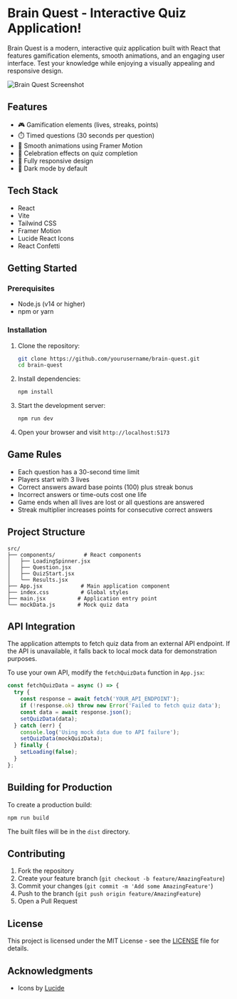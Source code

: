 
# Brain Quest - Interactive Quiz Application!

Brain Quest is a modern, interactive quiz application built with React that features gamification elements, smooth animations, and an engaging user interface. Test your knowledge while enjoying a visually appealing and responsive design.

![Brain Quest Screenshot](https://images.unsplash.com/photo-1606326608606-aa0b62935f2b?ixlib=rb-4.0.3&ixid=MnwxMjA3fDB8MHxwaG90by1wYWdlfHx8fGVufDB8fHx8&auto=format&fit=crop&w=2070&q=80)

## Features

- 🎮 Gamification elements (lives, streaks, points)
- ⏱️ Timed questions (30 seconds per question)
- 💫 Smooth animations using Framer Motion
- 🎉 Celebration effects on quiz completion
- 📱 Fully responsive design
- 🌙 Dark mode by default

## Tech Stack

- React
- Vite
- Tailwind CSS
- Framer Motion
- Lucide React Icons
- React Confetti

## Getting Started

### Prerequisites

- Node.js (v14 or higher)
- npm or yarn

### Installation

1. Clone the repository:
   ```bash
   git clone https://github.com/yourusername/brain-quest.git
   cd brain-quest
   ```

2. Install dependencies:
   ```bash
   npm install
   ```

3. Start the development server:
   ```bash
   npm run dev
   ```

4. Open your browser and visit `http://localhost:5173`

## Game Rules

- Each question has a 30-second time limit
- Players start with 3 lives
- Correct answers award base points (100) plus streak bonus
- Incorrect answers or time-outs cost one life
- Game ends when all lives are lost or all questions are answered
- Streak multiplier increases points for consecutive correct answers

## Project Structure

```
src/
├── components/         # React components
│   ├── LoadingSpinner.jsx
│   ├── Question.jsx
│   ├── QuizStart.jsx
│   └── Results.jsx
├── App.jsx            # Main application component
├── index.css          # Global styles
├── main.jsx          # Application entry point
└── mockData.js       # Mock quiz data
```

## API Integration

The application attempts to fetch quiz data from an external API endpoint. If the API is unavailable, it falls back to local mock data for demonstration purposes.

To use your own API, modify the `fetchQuizData` function in `App.jsx`:

```javascript
const fetchQuizData = async () => {
  try {
    const response = await fetch('YOUR_API_ENDPOINT');
    if (!response.ok) throw new Error('Failed to fetch quiz data');
    const data = await response.json();
    setQuizData(data);
  } catch (err) {
    console.log('Using mock data due to API failure');
    setQuizData(mockQuizData);
  } finally {
    setLoading(false);
  }
};
```

## Building for Production

To create a production build:

```bash
npm run build
```

The built files will be in the `dist` directory.

## Contributing

1. Fork the repository
2. Create your feature branch (`git checkout -b feature/AmazingFeature`)
3. Commit your changes (`git commit -m 'Add some AmazingFeature'`)
4. Push to the branch (`git push origin feature/AmazingFeature`)
5. Open a Pull Request

## License

This project is licensed under the MIT License - see the [LICENSE](LICENSE) file for details.

## Acknowledgments

- Icons by [Lucide](https://lucide.dev/)
